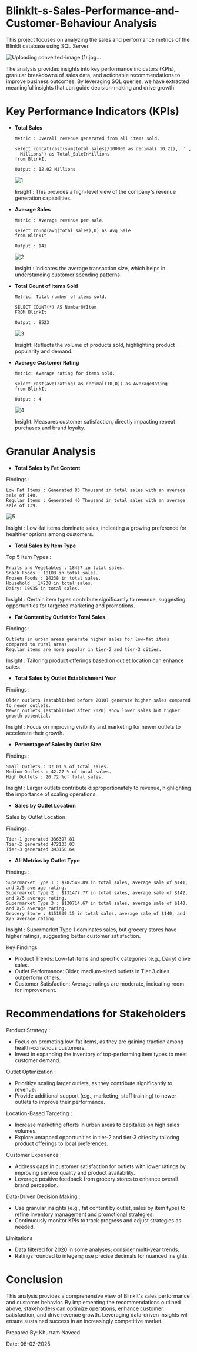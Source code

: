 # BlinkIt-s-Sales-Performance-and-Customer-Behaviour Analysis
This project focuses on analyzing the sales and performance metrics of the BlinkIt database using SQL Server.

![Uploading converted-image (1).jpg…]()

The analysis provides insights into key performance indicators (KPIs), granular breakdowns of sales data, and actionable recommendations to improve business outcomes. By leveraging SQL queries, we have extracted meaningful insights that can guide decision-making and drive growth.


# Key Performance Indicators (KPIs)

- **Total Sales**

      Metric : Overall revenue generated from all items sold.
  
      select concat(cast(sum(total_sales)/100000 as decimal( 10,2)), '' , ' Millions') as Total_SaleInMillions
      from BlinkIt
  
      Output : 12.02 Millions

     ![1](https://github.com/user-attachments/assets/a6454f60-2f97-44c2-9711-1b302e0f12b1)

  Insight : This provides a high-level view of the company's revenue generation capabilities.

- **Average Sales**

      Metric : Average revenue per sale.

      select round(avg(total_sales),0) as Avg_Sale 
      from BlinkIt
  
      Output : 141
  
  ![2](https://github.com/user-attachments/assets/8f4144b5-c2fa-47eb-986e-5b9139f92e19)

  Insight : Indicates the average transaction size, which helps in understanding customer spending patterns.

- **Total Count of Items Sold**

      Metric: Total number of items sold.

      SELECT COUNT(*) AS NumberOfItem
      FROM BlinkIt
  
      Output : 8523

  
  ![3](https://github.com/user-attachments/assets/5c7a0ca6-f08b-4528-9b47-32a1bba63f54)

  Insight: Reflects the volume of products sold, highlighting product popularity and demand.

 - **Average Customer Rating**

       Metric: Average rating for items sold.

       select cast(avg(rating) as decimal(10,0)) as AverageRating 
       from BlinkIt
   
       Output : 4

   ![4](https://github.com/user-attachments/assets/748da300-e4aa-4141-9d49-7b37540fb843)
   
   Insight: Measures customer satisfaction, directly impacting repeat purchases and brand loyalty.

# Granular Analysis

 - **Total Sales by Fat Content**

Findings :

    Low Fat Items : Generated 83 Thousand in total sales with an average sale of 140.
    Regular Items : Generated 46 Thousand in total sales with an average sale of 139.

![5](https://github.com/user-attachments/assets/e5e5c7a6-9dee-405f-9942-b5249eed8acc)

Insight : Low-fat items dominate sales, indicating a growing preference for healthier options among customers.

 - **Total Sales by Item Type**

Top 5 Item Types :

    Fruits and Vegetables : 18457 in total sales.
    Snack Foods : 18103 in total sales.
    Frozen Foods : 14238 in total sales.
    Household : 14238 in total sales.
    Dairy: 10935 in total sales.

Insight : Certain item types contribute significantly to revenue, suggesting opportunities for targeted marketing and promotions.

- **Fat Content by Outlet for Total Sales**

Findings :

    Outlets in urban areas generate higher sales for low-fat items compared to rural areas.
    Regular items are more popular in tier-2 and tier-3 cities.

Insight : Tailoring product offerings based on outlet location can enhance sales.

- **Total Sales by Outlet Establishment Year**

Findings :

    Older outlets (established before 2010) generate higher sales compared to newer outlets.
    Newer outlets (established after 2020) show lower sales but higher growth potential.

Insight : Focus on improving visibility and marketing for newer outlets to accelerate their growth.

- **Percentage of Sales by Outlet Size**
  
Findings :

    Small Outlets : 37.01 % of total sales.
    Medium Outlets : 42.27 % of total sales.
    High Outlets : 20.72 %of total sales.

Insight : Larger outlets contribute disproportionately to revenue, highlighting the importance of scaling operations.

- **Sales by Outlet Location**

Sales by Outlet Location

Findings :

    Tier-1 generated 336397.81 
    Tier-2 generated 472133.03
    Tier-3 generated 393150.64

- **All Metrics by Outlet Type**
  
Findings :

    Supermarket Type 1 : $787549.89 in total sales, average sale of $141, and X/5 average rating.
    Supermarket Type 2 : $131477.77 in total sales, average sale of $142, and X/5 average rating.
    Supermarket Type 3 : $130714.67 in total sales, average sale of $140, and X/5 average rating.
    Grocery Store : $151939.15 in total sales, average sale of $140, and X/5 average rating.

Insight : Supermarket Type 1 dominates sales, but grocery stores have higher ratings, suggesting better customer satisfaction.

Key Findings

- Product Trends: Low-fat items and specific categories (e.g., Dairy) drive sales.
- Outlet Performance: Older, medium-sized outlets in Tier 3 cities outperform others.
- Customer Satisfaction: Average ratings are moderate, indicating room for improvement.

# Recommendations for Stakeholders

Product Strategy :

- Focus on promoting low-fat items, as they are gaining traction among health-conscious customers.
- Invest in expanding the inventory of top-performing item types to meet customer demand.

Outlet Optimization :

- Prioritize scaling larger outlets, as they contribute significantly to revenue.
- Provide additional support (e.g., marketing, staff training) to newer outlets to improve their performance.

Location-Based Targeting :

- Increase marketing efforts in urban areas to capitalize on high sales volumes.
- Explore untapped opportunities in tier-2 and tier-3 cities by tailoring product offerings to local preferences.

Customer Experience :

- Address gaps in customer satisfaction for outlets with lower ratings by improving service quality and product availability.
- Leverage positive feedback from grocery stores to enhance overall brand perception.

Data-Driven Decision Making :

- Use granular insights (e.g., fat content by outlet, sales by item type) to refine inventory management and promotional strategies.
- Continuously monitor KPIs to track progress and adjust strategies as needed.

Limitations

- Data filtered for 2020 in some analyses; consider multi-year trends.
- Ratings rounded to integers; use precise decimals for nuanced insights.


# Conclusion

This analysis provides a comprehensive view of BlinkIt's sales performance and customer behavior. By implementing the recommendations outlined above, stakeholders can optimize operations, enhance customer satisfaction, and drive revenue growth. Leveraging data-driven insights will ensure sustained success in an increasingly competitive market.

Prepared By: Khurram Naveed

Date: 08-02-2025



